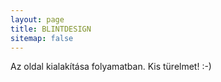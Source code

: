 ```yaml
---
layout: page
title: BLINTDESIGN
sitemap: false
---
```


Az oldal kialakítása folyamatban. Kis türelmet! :-)
